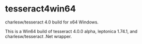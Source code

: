 # tesseract4win64
charlesw/tesseract 4.0 build for x64 Windows.

This is a Win64 build of tesseract 4.0.0 alpha, leptonica 1.74.1, and charlesw/tesseract .Net wrapper.

